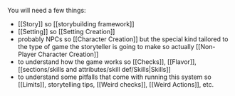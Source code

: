 You will need a few things:
- [[Story]] so [[storybuilding framework]]
- [[Setting]] so [[Setting Creation]]
- probably NPCs so [[Character Creation]] but the special kind tailored to the type of game the storyteller is going to make so actually [[Non-Player Character Creation]]
- to understand how the game works so [[Checks]], [[Flavor]], [[sections/skills and attributes/skill def/Skills|Skills]]
- to understand some pitfalls that come with running this system so [[Limits]], storytelling tips, [[Weird checks]], [[Weird Actions]], etc.
